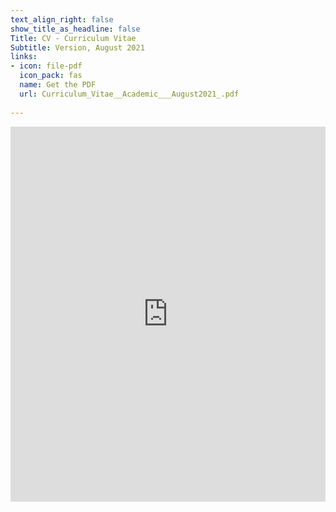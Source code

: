 ```yaml
---
text_align_right: false
show_title_as_headline: false
Title: CV - Curriculum Vitae
Subtitle: Version, August 2021
links:
- icon: file-pdf
  icon_pack: fas
  name: Get the PDF
  url: Curriculum_Vitae__Academic___August2021_.pdf
  
---
```


<script>
    function resizeIframe(obj) {
      obj.style.height =  1.05*obj.contentWindow.document.body.scrollHeight + 'px';
    }
  </script>

<iframe width='100%' height='600' 
    onload="resizeIframe(this)"
    frameborder="0"
    type="application/pdf"
    src="https://drive.google.com/file/d/1ftIe22EZb21mTw9bOmor602Yw3gTzmOO/preview">
</iframe>